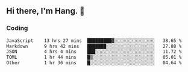 ## Hi there, I'm Hang. 👋

### Coding

<!--START_SECTION:waka-->

```txt
JavaScript    13 hrs 27 mins  █████████▓░░░░░░░░░░░░░░░   38.65 %
Markdown      9 hrs 42 mins   ███████░░░░░░░░░░░░░░░░░░   27.88 %
JSON          4 hrs 4 mins    ███░░░░░░░░░░░░░░░░░░░░░░   11.72 %
TOML          1 hr 44 mins    █▒░░░░░░░░░░░░░░░░░░░░░░░   05.01 %
Other         1 hr 36 mins    █░░░░░░░░░░░░░░░░░░░░░░░░   04.64 %
```

<!--END_SECTION:waka-->
